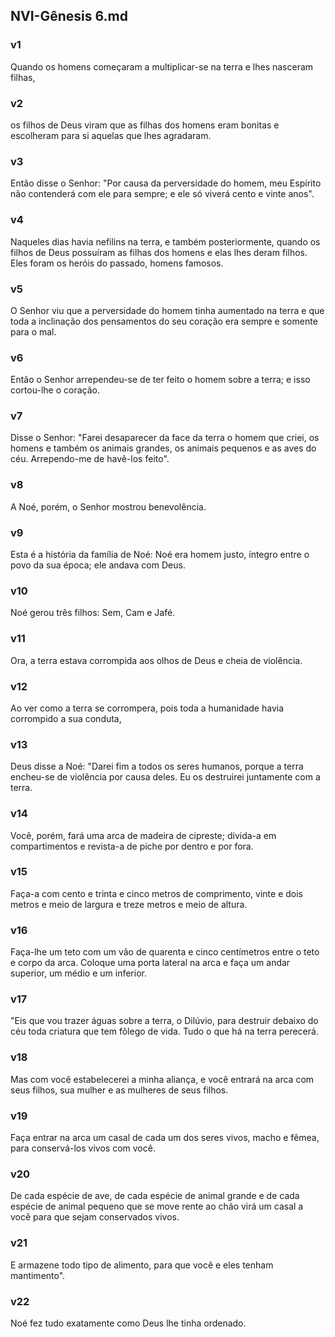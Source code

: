 ## NVI-Gênesis 6.md
### v1
 Quando os homens começaram a multiplicar-se na terra e lhes nasceram filhas,
### v2
 os filhos de Deus viram que as filhas dos homens eram bonitas e escolheram para si aquelas que lhes agradaram.
### v3
 Então disse o Senhor: "Por causa da perversidade do homem, meu Espírito não contenderá com ele para sempre; e ele só viverá cento e vinte anos".
### v4
 Naqueles dias havia nefilins na terra, e também posteriormente, quando os filhos de Deus possuíram as filhas dos homens e elas lhes deram filhos. Eles foram os heróis do passado, homens famosos.
### v5
 O Senhor viu que a perversidade do homem tinha aumentado na terra e que toda a inclinação dos pensamentos do seu coração era sempre e somente para o mal.
### v6
 Então o Senhor arrependeu-se de ter feito o homem sobre a terra; e isso cortou-lhe o coração.
### v7
 Disse o Senhor: "Farei desaparecer da face da terra o homem que criei, os homens e também os animais grandes, os animais pequenos e as aves do céu. Arrependo-me de havê-los feito".
### v8
 A Noé, porém, o Senhor mostrou benevolência.
### v9
 Esta é a história da família de Noé: Noé era homem justo, íntegro entre o povo da sua época; ele andava com Deus.
### v10
 Noé gerou três filhos: Sem, Cam e Jafé.
### v11
 Ora, a terra estava corrompida aos olhos de Deus e cheia de violência.
### v12
 Ao ver como a terra se corrompera, pois toda a humanidade havia corrompido a sua conduta,
### v13
 Deus disse a Noé: "Darei fim a todos os seres humanos, porque a terra encheu-se de violência por causa deles. Eu os destruirei juntamente com a terra.
### v14
 Você, porém, fará uma arca de madeira de cipreste; divida-a em compartimentos e revista-a de piche por dentro e por fora.
### v15
 Faça-a com cento e trinta e cinco metros de comprimento, vinte e dois metros e meio de largura e treze metros e meio de altura.
### v16
 Faça-lhe um teto com um vão de quarenta e cinco centímetros entre o teto e corpo da arca. Coloque uma porta lateral na arca e faça um andar superior, um médio e um inferior.
### v17
 "Eis que vou trazer águas sobre a terra, o Dilúvio, para destruir debaixo do céu toda criatura que tem fôlego de vida. Tudo o que há na terra perecerá.
### v18
 Mas com você estabelecerei a minha aliança, e você entrará na arca com seus filhos, sua mulher e as mulheres de seus filhos.
### v19
 Faça entrar na arca um casal de cada um dos seres vivos, macho e fêmea, para conservá-los vivos com você.
### v20
 De cada espécie de ave, de cada espécie de animal grande e de cada espécie de animal pequeno que se move rente ao chão virá um casal a você para que sejam conservados vivos.
### v21
 E armazene todo tipo de alimento, para que você e eles tenham mantimento".
### v22
 Noé fez tudo exatamente como Deus lhe tinha ordenado.
